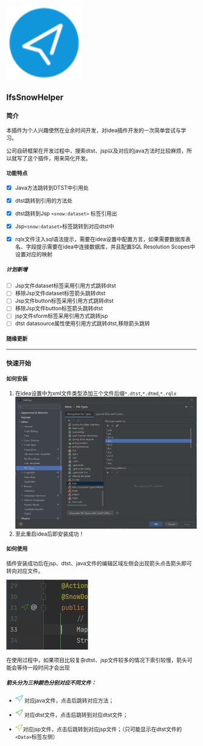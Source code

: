 
<img src="src/main/resources/META-INF/pluginIcon.svg"  alt="helperLogo" width="200">

## IfsSnowHelper

### 简介

本插件为个人兴趣使然在业余时间开发，对idea插件开发的一次简单尝试与学习。

公司自研框架在开发过程中，搜索dtst、jsp以及对应的java方法时比较麻烦，所以就写了这个插件，用来简化开发。

#### 功能特点

- [x] Java方法跳转到DTST中引用处
- [x] dtst跳转到引用的方法处
- [x] dtst跳转到Jsp `<snow:dataset>` 标签引用出
- [x] Jsp`<snow:dataset>`标签跳转到对应dtst中
- [x] rqlx文件注入sql语法提示，需要在idea设置中配置方言，如果需要数据库表名、字段提示需要在idea中连接数据库，并且配置SQL
  Resolution Scopes中设置对应的映射


##### 计划新增

- [ ] Jsp文件dataset标签采用引用方式跳转dtst
- [ ] 移除Jsp文件dataset标签箭头跳转dtst
- [ ] Jsp文件button标签采用引用方式跳转dtst
- [ ] 移除Jsp文件button标签箭头跳转dtst
- [ ] jsp文件sform标签采用引用方式跳转jsp
- [ ] dtst datasource属性使用引用方式跳转dtst,移除箭头跳转

#### 随缘更新



---

### 快速开始


#### 如何安装

1. 在idea设置中为xml文件类型添加三个文件后缀`*.dtst`,`*.dtmd`,`*.rqlx`
   ![](/src/main/resources/img/fileType.png)
2. 至此重启idea后即安装成功！

#### 如何使用

插件安装成功后在jsp、dtst、java文件的编辑区域左侧会出现箭头点击箭头即可转向对应文件。

![](/src/main/resources/img/arrow.png)

在使用过程中，如果项目比较复杂dtst、jsp文件较多的情况下索引较慢，箭头可能会等待一段时间才会出现

##### 箭头分为三种颜色分别对应不同文件：


- <img src="src/main/resources/icons/go-blue.svg" alt="blue" width="20" > 对应java文件，点击后跳转对应方法；

- <img src="src/main/resources/icons/go-green.svg" alt="green" width="20" > 对应dtst文件，点击后跳转到对应dtst文件；

- <img src="src/main/resources/icons/go-yellow.svg" alt="yellow" width="20" >对应jsp文件，点击后跳转到对应jsp文件；（只可能显示在dtst文件的`<Data>`标签左侧）

